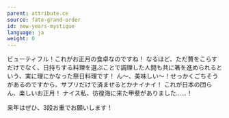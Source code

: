 ```yaml
---
parent: attribute.ce
source: fate-grand-order
id: new-years-mystique
language: ja
weight: 0
---
```


ビューティフル！これがお正月の食卓なのですね！
なるほど、ただ贅をこらすだけでなく、日持ちする料理を選ぶことで調理した人間も共に箸を進められるという、実に理にかなった祭日料理です！
ん～、美味しい～！せっかくごちそうがあるのですから、サプリだけで済ませるとかナイナイ！
これが日本の団らん、楽しいお正月！
ナイス私、彷徨海に来た甲斐がありました……！

来年はぜひ、3段お重でお願いします！
